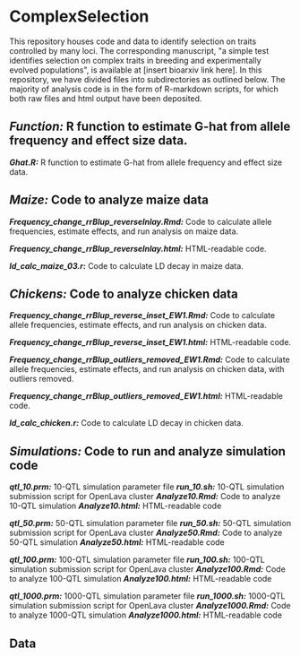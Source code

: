 # ComplexSelection
This repository houses code and data to identify selection on traits controlled by many loci. The corresponding manuscript, "a simple test identifies selection on complex traits in breeding and experimentally evolved populations", is available at [insert bioarxiv link here]. In this repository, we have divided files into subdirectories as outlined below. The majority of analysis code is in the form of R-markdown scripts, for which both raw files and html output have been deposited.

## *Function:* R function to estimate G-hat from allele frequency and effect size data.
***Ghat.R:*** R function to estimate G-hat from allele frequency and effect size data.



## *Maize:* Code to analyze maize data
***Frequency_change_rrBlup_reverseInlay.Rmd:*** Code to calculate allele frequencies, estimate effects, and run analysis on maize data.

***Frequency_change_rrBlup_reverseInlay.html:*** HTML-readable code.

***ld_calc_maize_03.r:*** Code to calculate LD decay in maize data.


## *Chickens:* Code to analyze chicken data
***Frequency_change_rrBlup_reverse_inset_EW1.Rmd:*** Code to calculate allele frequencies, estimate effects, and run analysis on chicken data.

***Frequency_change_rrBlup_reverse_inset_EW1.html:*** HTML-readable code.

***Frequency_change_rrBlup_outliers_removed_EW1.Rmd:*** Code to calculate allele frequencies, estimate effects, and run analysis on chicken data, with outliers removed.

***Frequency_change_rrBlup_outliers_removed_EW1.html:*** HTML-readable code.

***ld_calc_chicken.r:*** Code to calculate LD decay in chicken data.

## *Simulations:* Code to run and analyze simulation code
***qtl_10.prm:*** 10-QTL simulation parameter file
***run_10.sh:*** 10-QTL simulation submission script for OpenLava cluster
***Analyze10.Rmd:*** Code to analyze 10-QTL simulation
***Analyze10.html:*** HTML-readable code

***qtl_50.prm:*** 50-QTL simulation parameter file
***run_50.sh:*** 50-QTL simulation submission script for OpenLava cluster
***Analyze50.Rmd:*** Code to analyze 50-QTL simulation
***Analyze50.html:*** HTML-readable code

***qtl_100.prm:*** 100-QTL simulation parameter file
***run_100.sh:*** 100-QTL simulation submission script for OpenLava cluster
***Analyze100.Rmd:*** Code to analyze 100-QTL simulation
***Analyze100.html:*** HTML-readable code

***qtl_1000.prm:*** 1000-QTL simulation parameter file
***run_1000.sh:*** 1000-QTL simulation submission script for OpenLava cluster
***Analyze1000.Rmd:*** Code to analyze 1000-QTL simulation
***Analyze1000.html:*** HTML-readable code

## Data
